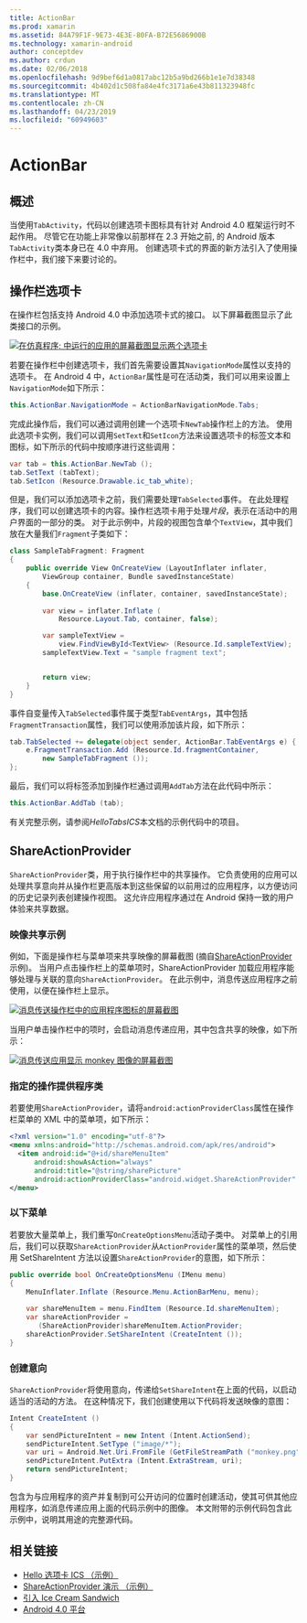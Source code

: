 ```yaml
---
title: ActionBar
ms.prod: xamarin
ms.assetid: 84A79F1F-9E73-4E3E-80FA-B72E5686900B
ms.technology: xamarin-android
author: conceptdev
ms.author: crdun
ms.date: 02/06/2018
ms.openlocfilehash: 9d9bef6d1a0817abc12b5a9bd266b1e1e7d38348
ms.sourcegitcommit: 4b402d1c508fa84e4fc3171a6e43b811323948fc
ms.translationtype: MT
ms.contentlocale: zh-CN
ms.lasthandoff: 04/23/2019
ms.locfileid: "60949603"
---
```

# <a name="actionbar"></a>ActionBar


## <a name="overview"></a>概述

当使用`TabActivity`，代码以创建选项卡图标具有针对 Android 4.0 框架运行时不起作用。 尽管它在功能上非常像以前那样在 2.3 开始之前, 的 Android 版本`TabActivity`类本身已在 4.0 中弃用。 创建选项卡式的界面的新方法引入了使用操作栏中，我们接下来要讨论的。


## <a name="action-bar-tabs"></a>操作栏选项卡

在操作栏包括支持 Android 4.0 中添加选项卡式的接口。
以下屏幕截图显示了此类接口的示例。

[![在仿真程序; 中运行的应用的屏幕截图显示两个选项卡](action-bar-images/25-actionbartabs.png)](action-bar-images/25-actionbartabs.png#lightbox)

若要在操作栏中创建选项卡，我们首先需要设置其`NavigationMode`属性以支持的选项卡。 在 Android 4 中，`ActionBar`属性是可在活动类，我们可以用来设置上`NavigationMode`如下所示：

```csharp
this.ActionBar.NavigationMode = ActionBarNavigationMode.Tabs;
```

完成此操作后，我们可以通过调用创建一个选项卡`NewTab`操作栏上的方法。 使用此选项卡实例，我们可以调用`SetText`和`SetIcon`方法来设置选项卡的标签文本和图标，如下所示的代码中按顺序进行这些调用：

```csharp
var tab = this.ActionBar.NewTab ();
tab.SetText (tabText);
tab.SetIcon (Resource.Drawable.ic_tab_white);
```

但是，我们可以添加选项卡之前，我们需要处理`TabSelected`事件。 在此处理程序，我们可以创建选项卡的内容。操作栏选项卡用于处理*片段*，表示在活动中的用户界面的一部分的类。 对于此示例中，片段的视图包含单个`TextView`，其中我们放在大量我们`Fragment`子类如下：

```csharp
class SampleTabFragment: Fragment
{           
    public override View OnCreateView (LayoutInflater inflater,
        ViewGroup container, Bundle savedInstanceState)
    {
        base.OnCreateView (inflater, container, savedInstanceState);
       
        var view = inflater.Inflate (
            Resource.Layout.Tab, container, false);

        var sampleTextView =
            view.FindViewById<TextView> (Resource.Id.sampleTextView);            
        sampleTextView.Text = "sample fragment text";


        return view;
    }
}
```

事件自变量传入`TabSelected`事件属于类型`TabEventArgs`，其中包括`FragmentTransaction`属性，我们可以使用添加该片段，如下所示：

```csharp
tab.TabSelected += delegate(object sender, ActionBar.TabEventArgs e) {             
    e.FragmentTransaction.Add (Resource.Id.fragmentContainer,
        new SampleTabFragment ());
};
```

最后，我们可以将标签添加到操作栏通过调用`AddTab`方法在此代码中所示：

```csharp
this.ActionBar.AddTab (tab);
```

有关完整示例，请参阅*HelloTabsICS*本文档的示例代码中的项目。


## <a name="shareactionprovider"></a>ShareActionProvider

`ShareActionProvider`类，用于执行操作栏中的共享操作。 它负责使用的应用可以处理共享意向并从操作栏更高版本到这些保留的以前用过的应用程序，以方便访问的历史记录列表创建操作视图。 这允许应用程序通过在 Android 保持一致的用户体验来共享数据。


### <a name="image-sharing-example"></a>映像共享示例

例如，下面是操作栏与菜单项来共享映像的屏幕截图 (摘自[ShareActionProvider](https://developer.xamarin.com/samples/monodroid/ShareActionProviderDemo/)示例)。 当用户点击操作栏上的菜单项时，ShareActionProvider 加载应用程序能够处理与关联的意向`ShareActionProvider`。 在此示例中，消息传送应用程序之前使用，以便在操作栏上显示。

[![消息传送操作栏中的应用程序图标的屏幕截图](action-bar-images/09-shareactionprovider.png)](action-bar-images/09-shareactionprovider.png#lightbox)


当用户单击操作栏中的项时，会启动消息传递应用，其中包含共享的映像，如下所示：

[![消息传送应用显示 monkey 图像的屏幕截图](action-bar-images/10-messagewithimage.png)](action-bar-images/10-messagewithimage.png#lightbox)


### <a name="specifying-the-action-provider-class"></a>指定的操作提供程序类

若要使用`ShareActionProvider`，请将`android:actionProviderClass`属性在操作栏菜单的 XML 中的菜单项，如下所示：

```xml
<?xml version="1.0" encoding="utf-8"?>
<menu xmlns:android="http://schemas.android.com/apk/res/android">
  <item android:id="@+id/shareMenuItem"
      android:showAsAction="always"
      android:title="@string/sharePicture"
      android:actionProviderClass="android.widget.ShareActionProvider" />
</menu>
```


### <a name="inflating-the-menu"></a>以下菜单

若要放大量菜单上，我们重写`OnCreateOptionsMenu`活动子类中。 对菜单上的引用后，我们可以获取`ShareActionProvider`从`ActionProvider`属性的菜单项，然后使用 SetShareIntent 方法以设置`ShareActionProvider`的意图，如下所示：

```csharp
public override bool OnCreateOptionsMenu (IMenu menu)
{
    MenuInflater.Inflate (Resource.Menu.ActionBarMenu, menu);       
           
    var shareMenuItem = menu.FindItem (Resource.Id.shareMenuItem);           
    var shareActionProvider =
       (ShareActionProvider)shareMenuItem.ActionProvider;
    shareActionProvider.SetShareIntent (CreateIntent ());
}
```


### <a name="creating-the-intent"></a>创建意向

`ShareActionProvider`将使用意向，传递给`SetShareIntent`在上面的代码，以启动适当的活动的方法。 在这种情况下，我们创建使用以下代码将发送映像的意图：

```csharp
Intent CreateIntent ()
{  
    var sendPictureIntent = new Intent (Intent.ActionSend);
    sendPictureIntent.SetType ("image/*");
    var uri = Android.Net.Uri.FromFile (GetFileStreamPath ("monkey.png"));          
    sendPictureIntent.PutExtra (Intent.ExtraStream, uri);
    return sendPictureIntent;
}
```

包含为与应用程序的资产并复制到可公开访问的位置时创建活动，使其可供其他应用程序，如消息传递应用上面的代码示例中的图像。 本文附带的示例代码包含此示例中，说明其用途的完整源代码。



## <a name="related-links"></a>相关链接

- [Hello 选项卡 ICS （示例）](https://developer.xamarin.com/samples/HelloTabsICS/)
- [ShareActionProvider 演示 （示例）](https://developer.xamarin.com/samples/monodroid/ShareActionProviderDemo/)
- [引入 Ice Cream Sandwich](http://www.android.com/about/ice-cream-sandwich/)
- [Android 4.0 平台](https://developer.android.com/sdk/android-4.0.html)
